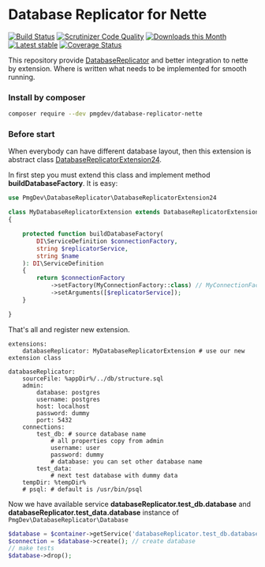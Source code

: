 # Database Replicator for Nette

[![Build Status](https://travis-ci.org/pmgdev/database-replicator.svg?branch=master)](https://travis-ci.org/pmgdev/database-replicator-nette)
[![Scrutinizer Code Quality](https://scrutinizer-ci.com/g/pmgdev/database-replicator-nette/badges/quality-score.png?b=master)](https://scrutinizer-ci.com/g/pmgdev/database-replicator-nette/?branch=master)
[![Downloads this Month](https://img.shields.io/packagist/dm/pmgdev/database-replicator-nette.svg)](https://packagist.org/packages/pmgdev/database-replicator-nette)
[![Latest stable](https://img.shields.io/packagist/v/pmgdev/database-replicator-nette.svg)](https://packagist.org/packages/pmgdev/database-replicator-nette)
[![Coverage Status](https://coveralls.io/repos/github/pmgdev/database-replicator-nette/badge.svg?branch=master)](https://coveralls.io/github/pmgdev/database-replicator-nette?branch=master)

This repository provide [DatabaseReplicator](https://github.com/pmgdev/database-replicator) and better integration to nette by extension. Where is written what needs to be implemented for smooth running.

### Install by composer

```bash
composer require --dev pmgdev/database-replicator-nette
```

### Before start
When everybody can have different database layout, then this extension is abstract class [DatabaseReplicatorExtension24](src/DatabaseReplicatorExtension24.php).

In first step you must extend this class and implement method **buildDatabaseFactory**. It is easy:

```php
use PmgDev\DatabaseReplicator\DatabaseReplicatorExtension24

class MyDatabaseReplicatorExtension extends DatabaseReplicatorExtension24
{

	protected function buildDatabaseFactory(
		DI\ServiceDefinition $connectionFactory,
		string $replicatorService,
		string $name
	): DI\ServiceDefinition
	{
		return $connectionFactory
			->setFactory(MyConnectionFactory::class) // MyConnectionFactory is in DatabaseReplicator README above
			->setArguments([$replicatorService]);
	}

}
```

That's all and register new extension.

```neon
extensions:
	databaseReplicator: MyDatabaseReplicatorExtension # use our new extension class

databaseReplicator:
	sourceFile: %appDir%/../db/structure.sql
	admin:
		database: postgres
		username: postgres
		host: localhost
		password: dummy
		port: 5432
	connections:
		test_db: # source database name
			# all properties copy from admin
			username: user
			password: dummy
			# database: you can set other database name 
		test_data:
			# next test database with dummy data
	tempDir: %tempDir%
	# psql: # default is /usr/bin/psql
```

Now we have available service **databaseReplicator.test_db.database** and **databaseReplicator.test_data.database** instance of `PmgDev\DatabaseReplicator\Database`

```php
$database = $container->getService('databaseReplicator.test_db.database');
$connection = $database->create(); // create database
// make tests
$database->drop();
```
